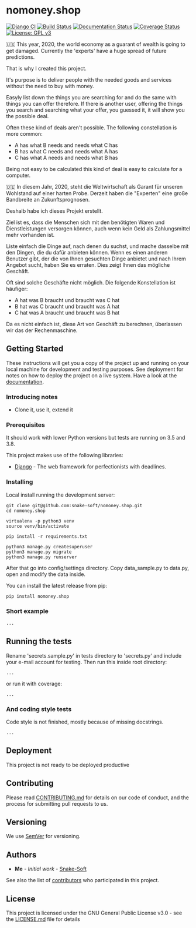 # nomoney.shop
[![Django CI](https://github.com/snake-soft/nomoney.shop/workflows/Django%20CI/badge.svg)](https://github.com/snake-soft/nomoney.shop/actions)
[![Build Status](https://travis-ci.org/snake-soft/nomoney.shop.svg?branch=master)](https://travis-ci.org/snake-soft/nomoney.shop)
[![Documentation Status](https://readthedocs.org/projects/nomoneyshop/badge/?version=latest)](https://nomoneyshop.readthedocs.io/en/latest/?badge=latest)
[![Coverage Status](https://coveralls.io/repos/github/snake-soft/nomoney.shop/badge.svg?branch=master)](https://coveralls.io/github/snake-soft/nomoney.shop?branch=master)
[![License: GPL v3](https://img.shields.io/badge/License-GPLv3-blue.svg)](https://www.gnu.org/licenses/gpl-3.0)

:us: This year, 2020, the world economy as a guarant of wealth is going to get damaged.
Currently the 'experts' have a huge spread of future predictions.

That is why I created this project.

It's purpose is to deliver people with the needed goods and services without the need to buy with money.

Easyly list down the things you are searching for and do the same with things you can offer therefore.
If there is another user, offering the things you search and searching what your offer, you guessed it, it will show you the possible deal.

Often these kind of deals aren't possible.
The following constellation is more common:
- A has what B needs and needs what C has
- B  has what C needs and needs what A has
- C  has what A needs and needs what B has

Being not easy to be calculated this kind of deal is easy to calculate for a computer.


:de: In diesem Jahr, 2020, steht die Weltwirtschaft als Garant für unseren Wohlstand auf einer harten Probe. Derzeit haben die "Experten" eine große Bandbreite an Zukunftsprognosen.

Deshalb habe ich dieses Projekt erstellt.

Ziel ist es, dass die Menschen sich mit den benötigten Waren und Dienstleistungen versorgen können, auch wenn kein Geld als Zahlungsmittel mehr vorhanden ist. 

Liste einfach die Dinge auf, nach denen du suchst, und mache dasselbe mit den Dingen, die du dafür anbieten können.
Wenn es einen anderen Benutzer gibt, der die von Ihnen gesuchten Dinge anbietet und nach Ihrem Angebot sucht, haben Sie es erraten. Dies zeigt Ihnen das mögliche Geschäft.

Oft sind solche Geschäfte nicht möglich. Die folgende Konstellation ist häufiger:
- A hat was B braucht und braucht was C hat
- B hat was C braucht und braucht was A hat
- C hat was A braucht und braucht was B hat

Da es nicht einfach ist, diese Art von Geschäft zu berechnen, überlassen wir das der Rechenmaschine.



## Getting Started
These instructions will get you a copy of the project up and running on your local machine for development and testing purposes. See deployment for notes on how to deploy the project on a live system.
Have a look at the [documentation](https://nomoneyshop.readthedocs.io/en/latest/).

### Introducing notes
- Clone it, use it, extend it


### Prerequisites
It should work with lower Python versions but tests are running on 3.5 and 3.8.

This project makes use of the following libraries:
* [Django](https://docs.djangoproject.com/en/) - The web framework for perfectionists with deadlines.


### Installing
Local install running the development server:
```
git clone git@github.com:snake-soft/nomoney.shop.git
cd nomoney.shop

virtualenv -p python3 venv
source venv/bin/activate

pip install -r requirements.txt

python3 manage.py createsuperuser
python3 manage.py migrate
python3 manage.py runserver
```

After that go into config/settings directory. 
Copy data_sample.py to data.py, open and modify the data inside.


You can install the latest release from pip:
```
pip install nomoney.shop
```


### Short example
```python
...
```


## Running the tests
Rename 'secrets.sample.py' in tests directory to 'secrets.py' and include your e-mail account for testing.
Then run this inside root directory:
```
...
```
or run it with coverage:
```
...
```


### And coding style tests
Code style is not finished, mostly because of missing docstrings.
```
...
```


## Deployment
This project is not ready to be deployed productive


## Contributing
Please read [CONTRIBUTING.md](https://gist.github.com/PurpleBooth/b24679402957c63ec426) for details on our code of conduct, and the process for submitting pull requests to us.


## Versioning
We use [SemVer](http://semver.org/) for versioning.


## Authors
* **Me** - *Initial work* - [Snake-Soft](https://github.com/snake-soft)

See also the list of [contributors](https://github.com/snake-soft/nomoney.shop/graphs/contributors) who participated in this project.


## License
This project is licensed under the GNU General Public License v3.0 - see the [LICENSE.md](LICENSE.md) file for details

